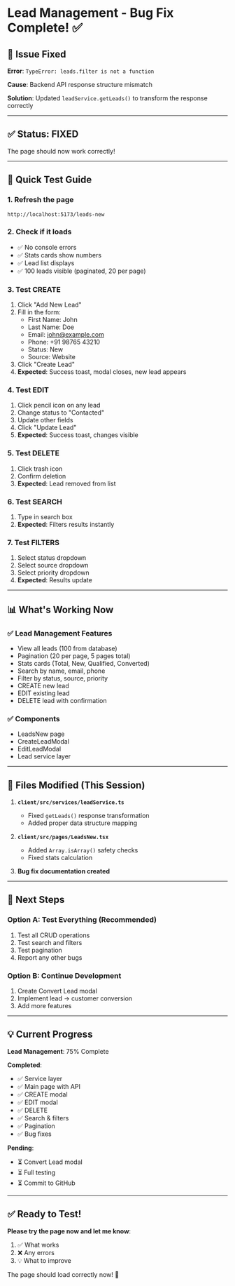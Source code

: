 # Lead Management - Bug Fix Complete! ✅

## 🐛 Issue Fixed

**Error**: `TypeError: leads.filter is not a function`

**Cause**: Backend API response structure mismatch

**Solution**: Updated `leadService.getLeads()` to transform the response correctly

---

## ✅ Status: FIXED

The page should now work correctly!

---

## 🧪 Quick Test Guide

### 1. Refresh the page

```
http://localhost:5173/leads-new
```

### 2. Check if it loads

- ✅ No console errors
- ✅ Stats cards show numbers
- ✅ Lead list displays
- ✅ 100 leads visible (paginated, 20 per page)

### 3. Test CREATE

1. Click "Add New Lead"
2. Fill in the form:
   - First Name: John
   - Last Name: Doe
   - Email: john@example.com
   - Phone: +91 98765 43210
   - Status: New
   - Source: Website
3. Click "Create Lead"
4. **Expected**: Success toast, modal closes, new lead appears

### 4. Test EDIT

1. Click pencil icon on any lead
2. Change status to "Contacted"
3. Update other fields
4. Click "Update Lead"
5. **Expected**: Success toast, changes visible

### 5. Test DELETE

1. Click trash icon
2. Confirm deletion
3. **Expected**: Lead removed from list

### 6. Test SEARCH

1. Type in search box
2. **Expected**: Filters results instantly

### 7. Test FILTERS

1. Select status dropdown
2. Select source dropdown
3. Select priority dropdown
4. **Expected**: Results update

---

## 📊 What's Working Now

### ✅ Lead Management Features

- View all leads (100 from database)
- Pagination (20 per page, 5 pages total)
- Stats cards (Total, New, Qualified, Converted)
- Search by name, email, phone
- Filter by status, source, priority
- CREATE new lead
- EDIT existing lead
- DELETE lead with confirmation

### ✅ Components

- LeadsNew page
- CreateLeadModal
- EditLeadModal
- Lead service layer

---

## 📝 Files Modified (This Session)

1. **`client/src/services/leadService.ts`**

   - Fixed `getLeads()` response transformation
   - Added proper data structure mapping

2. **`client/src/pages/LeadsNew.tsx`**

   - Added `Array.isArray()` safety checks
   - Fixed stats calculation

3. **Bug fix documentation created**

---

## 🚀 Next Steps

### Option A: Test Everything (Recommended)

1. Test all CRUD operations
2. Test search and filters
3. Test pagination
4. Report any other bugs

### Option B: Continue Development

1. Create Convert Lead modal
2. Implement lead → customer conversion
3. Add more features

---

## 💡 Current Progress

**Lead Management**: 75% Complete

**Completed**:

- ✅ Service layer
- ✅ Main page with API
- ✅ CREATE modal
- ✅ EDIT modal
- ✅ DELETE
- ✅ Search & filters
- ✅ Pagination
- ✅ Bug fixes

**Pending**:

- ⏳ Convert Lead modal
- ⏳ Full testing
- ⏳ Commit to GitHub

---

## ✅ Ready to Test!

**Please try the page now and let me know**:

1. ✅ What works
2. ❌ Any errors
3. 💡 What to improve

The page should load correctly now! 🎉
